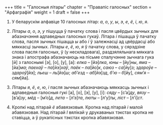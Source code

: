 +++
title = "Галосныя літары"
chapter = "Правапіс галосных"
section = "Арфаграфія"
weight = 1
draft = false
+++

1. У беларускім алфавіце 10 галосных літар: _а_, _о_, _у_, _ы_, _э_, _е_, _ё_, _і_, _ю_, _я_.

2. Літары _а_, _о_, _э_, _у_ пішуцца ў пачатку слова і пасля цвёрдых зычных для абазначэння адпаведных галосных гукаў. Літара _і_ пішацца ў пачатку слова, пасля зычных пішацца _ы_ або _і_ ў залежнасці ад цвёрдасці або мяккасці зычных. Літары _е_, _ё_, _ю_, _я_ ў пачатку слова, у сярэдзіне слова пасля галосных, ў (у нескладовага), раздзяляльнага мяккага знака і апострафа абазначаюць на пісьме спалучэнне зычнага гука [й] з галоснымі [э], [о], [у], [а]: _елка_ – [йэ]_лка_, _юны_ – [йу]_ны_, _яма_ – [йа]_ма_; _паехаў_ – _па_[йэ]_хаў_, _паёк_ – _па_[йо]_к_, _саюз_ – _са_[йу]_з_; _здароўе_ – _здароў_[йэ]; _льеш_ – _ль_[йэ]_ш_; _аб’езд_ – _аб_[йэ]_зд_, _б’ю_ – _б_[йу], _сям’я_ – _сям_[йа].

3. Літары _я_, _ё_, _е_, _ю_, _і_ пасля зычных абазначаюць мяккасць зычных і адпаведныя галосныя гукі [а], [о], [э], [у], [і]: _сяду_ – [с’а]_ду_, _вязу_ – [в’а]_зу_, _мёд_ – [м’о]_д_, _лета_ – [л’э]_та_, _люты_ – [л’у]_ты_, _ліст_ – [л’і]_ст_.

4. Кропкі над літарай _ё_ абавязковыя. Кропка над літарай _і_ малой абавязковая. Над літарай _І_ вялікай у друкаваных тэкстах кропка не ставіцца, а ў рукапісных тэкстах кропка абавязковая.